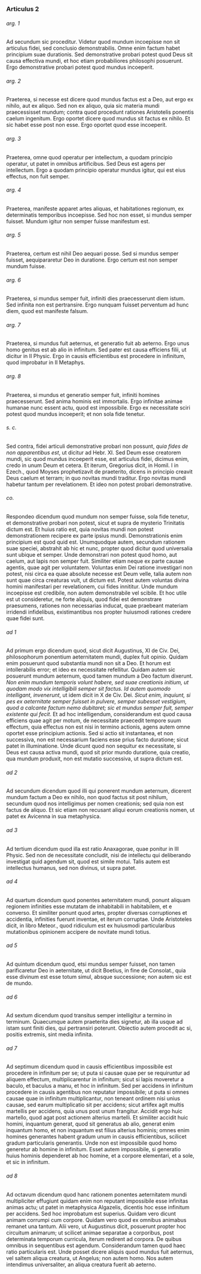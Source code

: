 ### Articulus 2

###### arg. 1
Ad secundum sic proceditur. Videtur quod mundum incoepisse non sit articulus fidei, sed conclusio demonstrabilis. Omne enim factum habet principium suae durationis. Sed demonstrative probari potest quod Deus sit causa effectiva mundi, et hoc etiam probabiliores philosophi posuerunt. Ergo demonstrative probari potest quod mundus incoeperit.

###### arg. 2
Praeterea, si necesse est dicere quod mundus factus est a Deo, aut ergo ex nihilo, aut ex aliquo. Sed non ex aliquo, quia sic materia mundi praecessisset mundum; contra quod procedunt rationes Aristotelis ponentis caelum ingenitum. Ergo oportet dicere quod mundus sit factus ex nihilo. Et sic habet esse post non esse. Ergo oportet quod esse incoeperit.

###### arg. 3
Praeterea, omne quod operatur per intellectum, a quodam principio operatur, ut patet in omnibus artificibus. Sed Deus est agens per intellectum. Ergo a quodam principio operatur mundus igitur, qui est eius effectus, non fuit semper.

###### arg. 4
Praeterea, manifeste apparet artes aliquas, et habitationes regionum, ex determinatis temporibus incoepisse. Sed hoc non esset, si mundus semper fuisset. Mundum igitur non semper fuisse manifestum est.

###### arg. 5
Praeterea, certum est nihil Deo aequari posse. Sed si mundus semper fuisset, aequipararetur Deo in duratione. Ergo certum est non semper mundum fuisse.

###### arg. 6
Praeterea, si mundus semper fuit, infiniti dies praecesserunt diem istum. Sed infinita non est pertransire. Ergo nunquam fuisset perventum ad hunc diem, quod est manifeste falsum.

###### arg. 7
Praeterea, si mundus fuit aeternus, et generatio fuit ab aeterno. Ergo unus homo genitus est ab alio in infinitum. Sed pater est causa efficiens filii, ut dicitur in II Physic. Ergo in causis efficientibus est procedere in infinitum, quod improbatur in II Metaphys.

###### arg. 8
Praeterea, si mundus et generatio semper fuit, infiniti homines praecesserunt. Sed anima hominis est immortalis. Ergo infinitae animae humanae nunc essent actu, quod est impossibile. Ergo ex necessitate sciri potest quod mundus incoeperit; et non sola fide tenetur.

###### s. c.
Sed contra, fidei articuli demonstrative probari non possunt, *quia fides de non apparentibus est*, ut dicitur ad Hebr. XI. Sed Deum esse creatorem mundi, sic quod mundus incoeperit esse, est articulus fidei, dicimus enim, credo in unum Deum et cetera. Et iterum, Gregorius dicit, in Homil. I in Ezech., quod Moyses prophetizavit de praeterito, dicens in principio creavit Deus caelum et terram; in quo novitas mundi traditur. Ergo novitas mundi habetur tantum per revelationem. Et ideo non potest probari demonstrative.

###### co.
Respondeo dicendum quod mundum non semper fuisse, sola fide tenetur, et demonstrative probari non potest, sicut et supra de mysterio Trinitatis dictum est. Et huius ratio est, quia novitas mundi non potest demonstrationem recipere ex parte ipsius mundi. Demonstrationis enim principium est quod quid est. Unumquodque autem, secundum rationem suae speciei, abstrahit ab hic et nunc, propter quod dicitur quod universalia sunt ubique et semper. Unde demonstrari non potest quod homo, aut caelum, aut lapis non semper fuit. Similiter etiam neque ex parte causae agentis, quae agit per voluntatem. Voluntas enim Dei ratione investigari non potest, nisi circa ea quae absolute necesse est Deum velle, talia autem non sunt quae circa creaturas vult, ut dictum est. Potest autem voluntas divina homini manifestari per revelationem, cui fides innititur. Unde mundum incoepisse est credibile, non autem demonstrabile vel scibile. Et hoc utile est ut consideretur, ne forte aliquis, quod fidei est demonstrare praesumens, rationes non necessarias inducat, quae praebeant materiam irridendi infidelibus, existimantibus nos propter huiusmodi rationes credere quae fidei sunt.

###### ad 1
Ad primum ergo dicendum quod, sicut dicit Augustinus, XI de Civ. Dei, philosophorum ponentium aeternitatem mundi, duplex fuit opinio. Quidam enim posuerunt quod substantia mundi non sit a Deo. Et horum est intollerabilis error; et ideo ex necessitate refellitur. Quidam autem sic posuerunt mundum aeternum, quod tamen mundum a Deo factum dixerunt. *Non enim mundum temporis volunt habere, sed suae creationis initium, ut quodam modo vix intelligibili semper sit factus. Id autem quomodo intelligant, invenerunt*, ut idem dicit in X de Civ. Dei. *Sicut enim, inquiunt, si pes ex aeternitate semper fuisset in pulvere, semper subesset vestigium, quod a calcante factum nemo dubitaret; sic et mundus semper fuit, semper existente qui fecit*. Et ad hoc intelligendum, considerandum est quod causa efficiens quae agit per motum, de necessitate praecedit tempore suum effectum, quia effectus non est nisi in termino actionis, agens autem omne oportet esse principium actionis. Sed si actio sit instantanea, et non successiva, non est necessarium faciens esse prius facto duratione; sicut patet in illuminatione. Unde dicunt quod non sequitur ex necessitate, si Deus est causa activa mundi, quod sit prior mundo duratione, quia creatio, qua mundum produxit, non est mutatio successiva, ut supra dictum est.

###### ad 2
Ad secundum dicendum quod illi qui ponerent mundum aeternum, dicerent mundum factum a Deo ex nihilo, non quod factus sit post nihilum, secundum quod nos intelligimus per nomen creationis; sed quia non est factus de aliquo. Et sic etiam non recusant aliqui eorum creationis nomen, ut patet ex Avicenna in sua metaphysica.

###### ad 3
Ad tertium dicendum quod illa est ratio Anaxagorae, quae ponitur in III Physic. Sed non de necessitate concludit, nisi de intellectu qui deliberando investigat quid agendum sit, quod est simile motui. Talis autem est intellectus humanus, sed non divinus, ut supra patet.

###### ad 4
Ad quartum dicendum quod ponentes aeternitatem mundi, ponunt aliquam regionem infinities esse mutatam de inhabitabili in habitabilem, et e converso. Et similiter ponunt quod artes, propter diversas corruptiones et accidentia, infinities fuerunt inventae, et iterum corruptae. Unde Aristoteles dicit, in libro Meteor., quod ridiculum est ex huiusmodi particularibus mutationibus opinionem accipere de novitate mundi totius.

###### ad 5
Ad quintum dicendum quod, etsi mundus semper fuisset, non tamen parificaretur Deo in aeternitate, ut dicit Boetius, in fine de Consolat., quia esse divinum est esse totum simul, absque successione; non autem sic est de mundo.

###### ad 6
Ad sextum dicendum quod transitus semper intelligitur a termino in terminum. Quaecumque autem praeterita dies signetur, ab illa usque ad istam sunt finiti dies, qui pertransiri poterunt. Obiectio autem procedit ac si, positis extremis, sint media infinita.

###### ad 7
Ad septimum dicendum quod in causis efficientibus impossibile est procedere in infinitum per se; ut puta si causae quae per se requiruntur ad aliquem effectum, multiplicarentur in infinitum; sicut si lapis moveretur a baculo, et baculus a manu, et hoc in infinitum. Sed per accidens in infinitum procedere in causis agentibus non reputatur impossibile; ut puta si omnes causae quae in infinitum multiplicantur, non teneant ordinem nisi unius causae, sed earum multiplicatio sit per accidens; sicut artifex agit multis martellis per accidens, quia unus post unum frangitur. Accidit ergo huic martello, quod agat post actionem alterius martelli. Et similiter accidit huic homini, inquantum generat, quod sit generatus ab alio, generat enim inquantum homo, et non inquantum est filius alterius hominis; omnes enim homines generantes habent gradum unum in causis efficientibus, scilicet gradum particularis generantis. Unde non est impossibile quod homo generetur ab homine in infinitum. Esset autem impossibile, si generatio huius hominis dependeret ab hoc homine, et a corpore elementari, et a sole, et sic in infinitum.

###### ad 8
Ad octavum dicendum quod hanc rationem ponentes aeternitatem mundi multipliciter effugiunt quidam enim non reputant impossibile esse infinitas animas actu; ut patet in metaphysica Algazelis, dicentis hoc esse infinitum per accidens. Sed hoc improbatum est superius. Quidam vero dicunt animam corrumpi cum corpore. Quidam vero quod ex omnibus animabus remanet una tantum. Alii vero, ut Augustinus dicit, posuerunt propter hoc circuitum animarum; ut scilicet animae separatae a corporibus, post determinata temporum curricula, iterum redirent ad corpora. De quibus omnibus in sequentibus est agendum. Considerandum tamen quod haec ratio particularis est. Unde posset dicere aliquis quod mundus fuit aeternus, vel saltem aliqua creatura, ut Angelus; non autem homo. Nos autem intendimus universaliter, an aliqua creatura fuerit ab aeterno.

